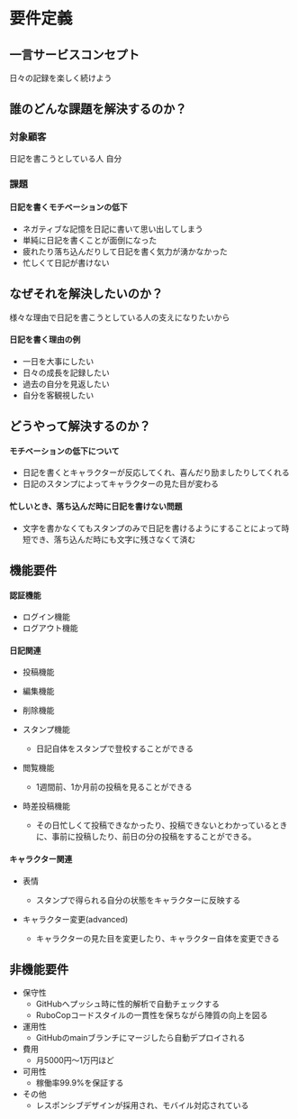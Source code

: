# 要件定義
## 一言サービスコンセプト
日々の記録を楽しく続けよう
## 誰のどんな課題を解決するのか？
### 対象顧客
日記を書こうとしている人
自分
### 課題
#### 日記を書くモチベーションの低下
* ネガティブな記憶を日記に書いて思い出してしまう
* 単純に日記を書くことが面倒になった
* 疲れたり落ち込んだりして日記を書く気力が湧かなかった
* 忙しくて日記が書けない
## なぜそれを解決したいのか？
様々な理由で日記を書こうとしている人の支えになりたいから
#### 日記を書く理由の例
* 一日を大事にしたい
* 日々の成長を記録したい
* 過去の自分を見返したい
* 自分を客観視したい
## どうやって解決するのか？
#### モチベーションの低下について
* 日記を書くとキャラクターが反応してくれ、喜んだり励ましたりしてくれる
* 日記のスタンプによってキャラクターの見た目が変わる
#### 忙しいとき、落ち込んだ時に日記を書けない問題
* 文字を書かなくてもスタンプのみで日記を書けるようにすることによって時短でき、落ち込んだ時にも文字に残さなくて済む
## 機能要件
#### 認証機能
* ログイン機能
* ログアウト機能
#### 日記関連
* 投稿機能
* 編集機能
* 削除機能
* スタンプ機能

  - 日記自体をスタンプで登校することができる
* 閲覧機能

  - 1週間前、1か月前の投稿を見ることができる
* 時差投稿機能

  - その日忙しくて投稿できなかったり、投稿できないとわかっているときに、事前に投稿したり、前日の分の投稿をすることができる。
#### キャラクター関連
* 表情

  - スタンプで得られる自分の状態をキャラクターに反映する
* キャラクター変更(advanced)

  - キャラクターの見た目を変更したり、キャラクター自体を変更できる
## 非機能要件
* 保守性
  - GitHubへプッシュ時に性的解析で自動チェックする
  - RuboCopコードスタイルの一貫性を保ちながら陣質の向上を図る
* 運用性
  - GitHubのmainブランチにマージしたら自動デプロイされる
* 費用
  - 月5000円～1万円ほど
* 可用性
  - 稼働率99.9%を保証する
* その他
  - レスポンシブデザインが採用され、モバイル対応されている

